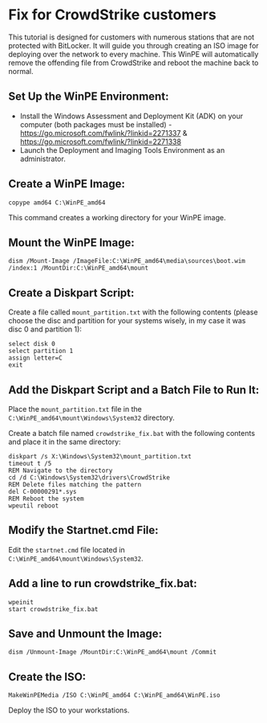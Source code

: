 # Fix for CrowdStrike customers

This tutorial is designed for customers with numerous stations that are not protected with BitLocker. It will guide you through creating an ISO image for deploying over the network to every machine. This WinPE will automatically remove the offending file from CrowdStrike and reboot the machine back to normal.

## Set Up the WinPE Environment:

- Install the Windows Assessment and Deployment Kit (ADK) on your computer (both packages must be installed) - https://go.microsoft.com/fwlink/?linkid=2271337 & https://go.microsoft.com/fwlink/?linkid=2271338
- Launch the Deployment and Imaging Tools Environment as an administrator.

## Create a WinPE Image:

`copype amd64 C:\WinPE_amd64`

This command creates a working directory for your WinPE image.

## Mount the WinPE Image:

`dism /Mount-Image /ImageFile:C:\WinPE_amd64\media\sources\boot.wim /index:1 /MountDir:C:\WinPE_amd64\mount`

## Create a Diskpart Script:

Create a file called `mount_partition.txt` with the following contents (please choose the disc and partition for your systems wisely, in my case it was disc 0 and partition 1):

`select disk 0`  
`select partition 1`  
`assign letter=C`  
`exit`

## Add the Diskpart Script and a Batch File to Run It:

Place the `mount_partition.txt` file in the `C:\WinPE_amd64\mount\Windows\System32` directory.

Create a batch file named `crowdstrike_fix.bat` with the following contents and place it in the same directory:

`diskpart /s X:\Windows\System32\mount_partition.txt`  
`timeout t /5`  
`REM Navigate to the directory`  
`cd /d C:\Windows\System32\drivers\CrowdStrike`  
`REM Delete files matching the pattern`  
`del C-00000291*.sys`  
`REM Reboot the system`  
`wpeutil reboot`

## Modify the Startnet.cmd File:

Edit the `startnet.cmd` file located in `C:\WinPE_amd64\mount\Windows\System32`.

## Add a line to run crowdstrike_fix.bat:

`wpeinit`  
`start crowdstrike_fix.bat`

## Save and Unmount the Image:

`dism /Unmount-Image /MountDir:C:\WinPE_amd64\mount /Commit`

## Create the ISO:

`MakeWinPEMedia /ISO C:\WinPE_amd64 C:\WinPE_amd64\WinPE.iso`

Deploy the ISO to your workstations.
